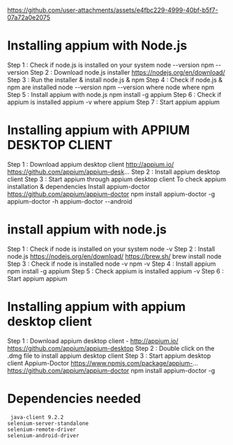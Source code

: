 

https://github.com/user-attachments/assets/e4fbc229-4999-40bf-b5f7-07a72a0e2075
# Installing appium with Node.js
Step 1 : Check if node.js is installed on your system    node --version    npm --version
Step 2 : Download node.js installer    https://nodejs.org/en/download/
Step 3 : Run the installer & install node.js & npm
Step 4 : Check if node.js & npm are installed
    node --version    npm --version
    where node
    where npm
Step 5 : Install appium with node.js
    npm install -g appium
Step 6 : Check if appium is installed
    appium -v
    where appium
Step 7 : Start appium
    appium
# Installing appium with APPIUM DESKTOP CLIENT
Step 1 : Download appium desktop client
   http://appium.io/
   https://github.com/appium/appium-desk...
Step 2 : Install appium desktop client
Step 3 : Start appium through appium desktop client
To check appium installation & dependencies
Install appium-doctor
https://github.com/appium/appium-doctor
npm install appium-doctor -g
appium-doctor -h
appium-doctor --android
#  install appium with node.js
Step 1 : Check if node is installed on your system
    node -v
Step 2 : Install node.js
    https://nodejs.org/en/download/
    https://brew.sh/
    brew install node
Step 3 : Check if node is installed
    node -v
    npm -v
Step 4 : Install appium
    npm install -g appium
Step 5 : Check appium is installed
    appium -v
Step 6 : Start appium
    appium
# Installing appium with appium desktop client
Step 1 : Download appium desktop client - http://appium.io/
   https://github.com/appium/appium-desktop
Step 2 : Double click on the .dmg file to install appium desktop client
Step 3 : Start appium desktop client
Appium-Doctor
https://www.npmjs.com/package/appium-...
https://github.com/appium/appium-doctor
npm install appium-doctor -g
# Dependencies needed
     java-client 9.2.2
    selenium-server-standalone 
    selenium-remote-driver 
    selenium-android-driver

